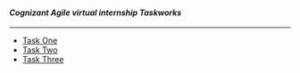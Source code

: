 #### _Cognizant Agile virtual internship Taskworks_
---
* [Task One](Task%20One.md)
* [Task Two](Task%20Two.md)
* [Task Three](Task%20Three.md)